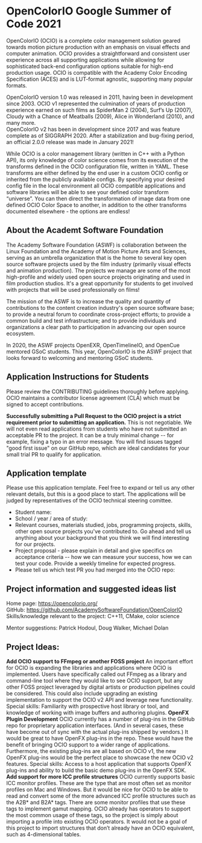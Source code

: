 <!-- SPDX-License-Identifier: CC-BY-4.0 -->
<!-- Copyright Contributors to the OpenColorIO Project. -->

# OpenColorIO Google Summer of Code 2021

OpenColorIO (OCIO) is a complete color management solution geared towards
motion picture production with an emphasis on visual effects and computer 
animation. OCIO provides a straightforward and consistent user experience
across all supporting applications while allowing for sophisticated back-end
configuration options suitable for high-end production usage. OCIO is compatible
with the Academy Color Encoding Specification (ACES) and is LUT-format agnostic,
supporting many popular formats.

OpenColorIO version 1.0 was released in 2011, having been in development since
2003. OCIO v1 represented the culmination of years of production experience
earned on such films as SpiderMan 2 (2004), Surf’s Up (2007), Cloudy with a
Chance of Meatballs (2009), Alice in Wonderland (2010), and many more.  
OpenColorIO v2 has been in development since 2017 and was feature complete as of
SIGGRAPH 2020. After a stabilization and bug-fixing period, an official 2.0.0 
release was made in January 2021! 

While OCIO is a color management library (written in C++ with a Python API), 
its only knowledge of color science comes from its execution of the transforms 
defined in the OCIO configuration file, written in YAML. These transforms are 
either defined by the end user in a custom OCIO config or inherited from the 
publicly available configs.  By specifying your desired config file in the local 
environment all OCIO compatible applications and software libraries will be able 
to see your defined color transform “universe”. You can then direct the 
transformation of image data from one defined OCIO Color Space to another, in 
addition to the other transforms documented elsewhere - the options are endless!

## About the Academt Software Foundation

The Academy Software Foundation (ASWF) is collaboration between the Linux
Foundation and the Academy of Motion Picture Arts and Sciences, serving as
an umbrella organization that is the home to several key open source
software projects used by the film industry (primarily visual effects and
animation production). The projects we manage are some of the most
high-profile and widely used open source projects originating and used in
film production studios. It's a great opportunity for students to get
involved with projects that will be used professionally on films!

The mission of the ASWF is to increase the quality and quantity of
contributions to the content creation industry's open source software base;
to provide a neutral forum to coordinate cross-project efforts; to provide a
common build and test infrastructure; and to provide individuals and
organizations a clear path to participation in advancing our open source
ecosystem.

In 2020, the ASWF projects OpenEXR, OpenTimelineIO, and OpenCue mentored 
GSoC students. This year, OpenColorIO is the ASWF project that looks forward 
to welcoming and mentoring GSoC students.
## Application Instructions for Students

Please review the CONTRIBUTING guidelines thoroughly before applying. OCIO 
maintains a contributor license agreement (CLA) which must be signed to 
accept contributions.

**Successfully submitting a Pull Request to the OCIO project is a strict**
**requirement prior to submitting an application.**
This is not negotiable. We will not even read applications from students who 
have not submitted an acceptable PR to the project. It can be a truly minimal 
change -- for example, fixing a typo in an error message. You will find issues 
tagged "good first issue" on our GitHub repo, which are ideal candidates for 
your small trial PR to qualify for application.

## Application template

Please use this application template. Feel free to expand or tell us any other
relevant details, but this is a good place to start. The applications will be 
judged by representatives of the OCIO technical steering comittee.

* Student name:
* School / year / area of study:
* Relevant courses, materials studied, jobs, programming projects, skills, other 
open source projects you've contributed to. Go ahead and tell us anything about 
your background that you think we will find interesting for our projects.
* Project proposal - please explain in detail and give specifics on acceptance 
criteria -- how we can measure your success, how we can test your code. Provide 
a weekly timeline for expected progress.
* Please tell us which test PR you had merged into the OCIO repo:

## Project information and suggested ideas list

Home page:  https://opencolorio.org/ <br>
GitHub:     https://github.com/AcademySoftwareFoundation/OpenColorIO <br>
Skills/knowledge relevant to the project: C++11, CMake, color science

Mentor suggestions: Patrick Hodoul, Doug Walker, Michael Dolan

## Project Ideas:

**Add OCIO support to FFmpeg or another FOSS project**
An important effort for OCIO is expanding the libraries and applications where
OCIO is implemented. Users have specifically called out FFmpeg as a library and
command-line tool where they would like to see OCIO support, but any other FOSS 
project leveraged by digital artists or production pipelines could be considered. 
This could also include upgrading an existing implementation to support the OCIO 
v2 API and leverage new functionality.
Special skills: Familiarity with prospective host library or tool, and knowledge 
of working with image buffers and authoring plugins.
**OpenFX Plugin Development**
OCIO currently has a number of plug-ins in the GitHub repo for proprietary 
application interfaces. (And in several cases, these have become out of sync 
with the actual plug-ins shipped by vendors.) It would be great to have OpenFX 
plug-ins in the repo. These would have the benefit of bringing OCIO support to 
a wider range of applications. Furthermore, the existing plug-ins are all based 
on OCIO v1, the new OpenFX plug-ins would be the perfect place to showcase the 
new OCIO v2 features.
Special skills: Access to a host application that supports OpenFX plug-ins and 
ability to build the basic demo plug-ins in the OpenFX SDK.
**Add support for more ICC profile structures**
OCIO currently supports basic ICC monitor profiles.  These are the type that 
are most often set as monitor profiles on Mac and Windows.  But it would be nice 
for OCIO to be able to read and convert some of the more advanced ICC profile 
structures such as the A2B* and B2A* tags.  There are some monitor profiles that
use these tags to implement gamut mapping. OCIO already has operators to support
the most common usage of these tags, so the project is simply about importing a
profile into existing OCIO operators. It would not be a goal of this project to 
import structures that don’t already have an OCIO equivalent, such as 
4-dimensional tables.